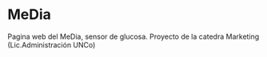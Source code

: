 # MeDia
Pagina web del MeDia, sensor de glucosa. Proyecto de la catedra Marketing (Lic.Administración UNCo)
